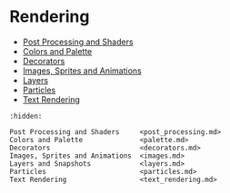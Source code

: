 # Rendering

- [Post Processing and Shaders](post_processing.md)
- [Colors and Palette](palette.md)
- [Decorators](decorators.md)
- [Images, Sprites and Animations](images.md)
- [Layers](layers.md)
- [Particles](particles.md)
- [Text Rendering](text_rendering.md)

```{toctree}
:hidden:

Post Processing and Shaders     <post_processing.md>
Colors and Palette              <palette.md>
Decorators                      <decorators.md>
Images, Sprites and Animations  <images.md>
Layers and Snapshots            <layers.md>
Particles                       <particles.md>
Text Rendering                  <text_rendering.md>
```
